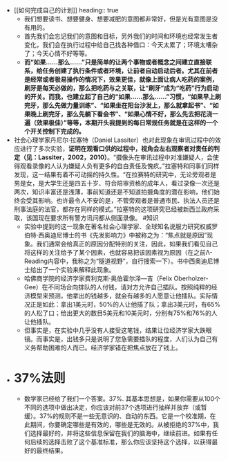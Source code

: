 - [[如何完成自己的计划]]
  heading:: true
	- 我们想要读书、想要健身、想要减肥的意图都非常好，但是光有意图是没有用的。
	- 首先我们会忘记我们的意图和目标，另外我们的时间和环境也经常发生者变化，我们会在执行过程中给自己找各种借口：今天太累了；环境太嘈杂了；今天心情不好等等。
	- **而“如果……那么……”只是简单的让两个事物或者概念之间建立直接联系，给任务创建了执行条件或者环境，让前者自动启动后者。尤其在前者是经常或者极易操作的情况下，效果更佳，就像上面让病人吃药的案例，刷牙是每天必做的，那么把吃药与之关联，让“刷牙”成为“吃药”行为启动的开关。而我，也建立起了自己的“如果……那么……”习惯，“如果早上刷完牙，那么先做力量训练”、“如果坐在阳台沙发上，那么就拿起书”、“如果晚上刷完牙，那么先躺下看会书”、“如果心情不好，那么先去把花浇一遍（效果极佳）”等等，本期开头我提到的每日常规任务就是在这样的一个个开关控制下完成的。**
- 社会心理学家丹尼尔·拉塞特（Daniel Lassiter）也对此现象在审讯过程中的效应进行了多次实验，**证明在观看口供的过程中，视角会左右观察者对责任的判定（见：Lassiter，2002，2010）**。“摄像头在审讯过程中对准嫌疑人，会使得观看录像的人认为嫌疑人负有更多的自白责任及愧疚。”拉塞特和同事们同样发现，这一结果有着不可动摇的持久性。“在拉赛特的研究中，无论旁观者是男是女，是大学生还是四五十岁、符合陪审资格的成年人，看过录像一次还是两次，知识丰富还是浅薄，事前知道还是不知道拍摄角度的潜在影响，他们始终会受其影响。也许最令人不安的是，不管旁观者是普通市民、执法人员还是刑事法庭的法官，都存在同样的模式。”拉塞特的这项研究已经被新西兰政府采取，该国现在要求所有警方讯问都从侧面录像。 #知识
	- 实验中提到的这一现象在著名社会心理学家、全球知名说服力研究权威罗伯特·西奥迪尼博士的书《先发影响力》中被称之为：“焦点就是原因”现象。我们通常会给真正的原因分配特别的关注，因此，如果我们看见自己将这样的关注给予了某个因素，也就容易把该因素视为原因（在之前Λ-Reading内容中，我称之为“隧道视野”，自行搜索一下）。书中西奥迪尼博士给出了一个实验来解释此现象。
	- 哈佛商学院的经济学家费利克斯·奥伯霍尔泽—吉（Felix Oberholzer-Gee）在不同场合向排队的人付钱，请对方允许自己插队。按照纯粹的经济模型来预测，他拿出的钱越多，就会有越多的人愿意让他插队。实际情况正是如此：拿出1美元时，50%的人让他插了队；拿出3美元时，有65%的人松了口；给出更大的数目5美元和10美元时，分别有75%和76%的人让他插队。
	- 但事实是，在实验中几乎没有人接受这笔钱，结果让位经济学家大跌眼镜。而事实是，出钱多只是说明了您急需要插队的程度，人们认为自己有义务帮助困难的人而已。经济学家错在把焦点放在了钱上。
- # 37%法则
	- 数学家已经给了我们一个答案。37%. 其基本思想是，如果你需要从100个不同的选项中做出决定，你应该对前37个选项进行抽样并放弃（或暂缓）。37%的规则不是一些无意识的、自动的东西。它是一个校准期，在此期间，你要确定哪些是有效的，哪些是无效的。从被拒绝的37%中，我们选择最好的，并将这些信息保留在我们的脑海中，继续前进。如果有任何后续的选择击败了这个基准标准，那么你应该坚持这个选择，以获得最好的最终结果。